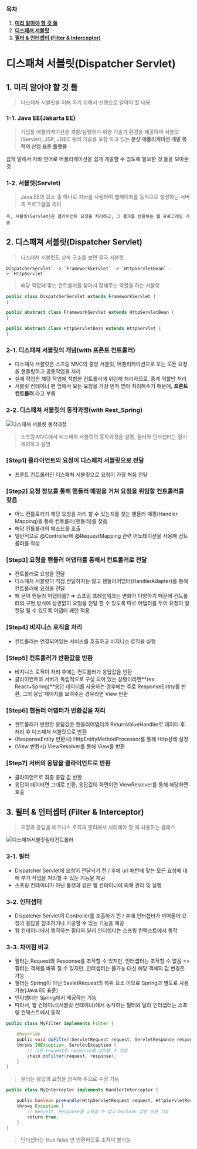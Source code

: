 ### 목차

1. [**미리 알아야 할 것 들**](#1-미리-알아야-할-것-들)
2. [**디스패쳐 서블릿**](#2-디스패쳐-서블릿)
3. [**필터 & 인터셉터 (Filter & Interceptor)**](#3-필터--인터셉터-filter--interceptor)

# 디스패쳐 서블릿(Dispatcher Servlet)

## 1. 미리 알아야 할 것 들

> 디스패쳐 서블릿을 이해 하기 위해서 선행으로 알아야 할 내용

### 1-1. Java EE(Jakarta EE)

> 기업용 애플리케이션을 개발/실행하기 위한 기술과 환경을 제공하며 서블릿(Servlet), JSP, JDBC 등의 기술을 포함 하고 있는 **분산 애플리케이션 개발 목적의 산업 표준 플랫폼**

쉽게 말해서 자바 언어로 어플리케이션을 쉽게 개발할 수 있도록 필요한 것 들을 모아둔 것

### 1-2. 서블렛(Servlet)

> Java EE의 요소 중 하나로 자바를 사용하여 웹페이지를 동적으로 생성하는 서버측 프로그램을 의미

    즉, 서블릿(Servlet)은 클라이언트 요청을 처리하고, 그 결과를 반환하는 웹 프로그래밍 기술

## 2. 디스패쳐 서블릿(Dispatcher Servlet)

> 디스패쳐 서블릿도 상속 구조를 보면 결국 서블릿<br>

    DispatcherServlet` -> `FrameworkServlet` -> `HttpServletBean` -> `HttpServlet`

> 해당 작업에 맞는 컨트롤러를 찾아서 정해주는 역할을 하는 서블릿

```java
public class DispatcherServlet extends FrameworkServlet {
}

public abstract class FrameworkServlet extends HttpServletBean {
}

public abstract class HttpServletBean extends HttpServlet {
}
```

### 2-1. 디스패쳐 서블릿의 개념(with 프론트 컨트롤러)

- 디스패처 서블릿은 스프링 MVC의 중앙 서블릿, 어플리케이션으로 오는 모든 요청을 핸들링하고 공통작업을 처리
- 실제 작업은 해당 작업에 적합한 컨트롤러에 위임해 처리하므로, 중계 역할만 처리
- 서블릿 컨테이너 맨 앞에서 모든 요청을 가장 먼저 받아 처리해주기 때문에, **프론트 컨트롤러** 라고 부름

### 2-2. 디스패쳐 서블릿의 동작과정(with Rest_Spring)

![디스패쳐 서블릿 동작과정](https://github.com/SSAFYSEOUL06CSSTUDY/06CSSTUDY/assets/108852263/7c58e19a-91d3-4068-a469-af1e7c6e5a92)

> 스프링 MVC에서 디스패쳐 서블릿의 동작과정을 설명, 필터와 인터셉터는 잠시 제외하고 설명

### **[Step1] 클라이언트의 요청이 디스패처 서블릿으로 전달**

- 프론트 컨트롤러인 디스패처 서블릿으로 요청이 가장 처음 전달

### **[Step2] 요청 정보를 통해 핸들러 매핑을 거쳐 요청을 위임할 컨트롤러를 찾음**

- 어느 컨틀로러가 해당 요청을 처리 할 수 있는지를 찾는 핸들러 매핑(Handler Mapping)을 통해 컨트롤러(핸들러)를 찾음
- 해당 컨틀롤러의 메소드를 호출
- 일반적으로 @Controller에 @RequestMapping 관련 어노테이션을 사용해 컨트롤러를 작성

### **[Step3] 요청을 핸들러 어댑터를 통해서 컨트롤러로 전달**

- 컨트롤러로 요청을 전달
- 디스패처 서블릿이 직접 전달하지는 않고 핸들러어뎁터(HandlerAdapter)를 통해 컨트롤러에 요청을 전달
- 왜 굳이 핸들러 어댑터를? ⇒ 스프링 프레임워크는 변화가 다양하기 때문에 컨트롤러의 구현 방식에 상관없이 요청을 전달 할 수 있도록 따로 어댑터를 두어 요청이 잘 전달 될 수 있도록 어댑터 패턴 적용

### **[Step4] 비지니스 로직을 처리**

- 컨트롤러는 연결되어있는 서비스를 호출하고 비지니스 로직을 실행

### **[Step5] 컨트롤러가 반환값을 반환**

- 비지니스 로직이 처리 후에는 컨트롤러가 응답값을 반환
- 클라이언트와 서버가 독립적으로 구성 되어 있는 상황이라면**(ex: React+Spring)**응답 데이터를 사용하는 경우에는 주로 ResponseEntity를 반환, 그외 응답 페이지를 보여주는 경우라면 View 반환

### **[Step6] 핸들러 어댑터가 반환값을 처리**

- 컨트롤러가 반환한 응답값은 핸들러어댑터가 ReturnValueHandler로 데이터 후 처리 후 디스패처 서블릿으로 반환
- (ResponseEntity 반환시) HttpEntityMethodProcessor를 통해 Http상태 설정
- (View 반환시) ViewResolver를 통해 View를 반환

### **[Step7] 서버의 응답을 클라이언트로 반환**

- 클라이언트로 최종 응답 값 반환
- 응답이 데이터면 그대로 반환, 응답값이 화면이면 ViewResolver를 통해 해당화면 호출

## 3. 필터 & 인터셉터 (Filter & Interceptor)

> 요청과 응답을 비즈니스 로직과 분리해서 처리해야 할 때 사용하는 클래스

![디스패쳐서블릿필터컨트롤러](https://github.com/SSAFYSEOUL06CSSTUDY/06CSSTUDY/assets/108852263/a9e7a903-db9f-4bda-8563-1d3e55d4659b)

### 3-1. 필터

- Dispatcher Servlet에 요청이 전달되기 전 / 후에 url 패턴에 맞는 모든 요청에 대해 부가 작업을 처리할 수 있는 기능을 제공
- 스프링 컨테이너가 아닌 톰캣과 같은 웹 컨테이너에 의해 관리 및 실행

### 3-2. 인터셉터

- Dispatcher Servlet이 Controller를 호출하기 전 / 후에 인터셉터가 끼어들어 요청과 응답을 참조하거나 가공할 수 있는 기능을 제공
- 웹 컨테이너에서 동작하는 필터와 달리 인터셉터는 스프링 컨텍스트에서 동작

### 3-3. 차이점 비교

- 필터는 Request와 Response를 조작할 수 있지만, 인터셉터는 조작할 수 없음
  => 필터는 객체를 바꿔 칠 수 있지만, 인터셉터는 불가능 대신 해당 객체의 값 변경은 가능
- 필터는 Spring이 아닌 SevletRequest의 하위 요소 이므로 Spring과 별도로 사용 가능(Java EE 표준)
- 인터셉터는 Spring에서 제공하는 기능
- 따라서, 웹 컨테이너(서블릿 컨테이너)에서 동작하는 필터와 달리 인터셉터는 스프링 컨텍스트에서 동작

```java
public class MyFilter implements Filter {

    @Override
    public void doFilter(ServletRequest request, ServletResponse response, FilterChain chain)
    throws IOException, ServletException {
        // 다른 request와 response를 넣어줄 수 있음
        chain.doFilter(request, response);
    }
}
```

> 필터는 응답과 요청을 상속해 주므로 수정 가능

```java
public class MyInterceptor implements HandlerInterceptor {

    public boolean preHandle(HttpServletRequest request, HttpServletResponse response, Object handler)
    throws Exception {
        // Request, Response를 교체할 수 없고 boolean 값만 반환 가능
        return true;
    }
}
```

> 인터셉터는 true false 만 반환하므로 조작이 불가능
